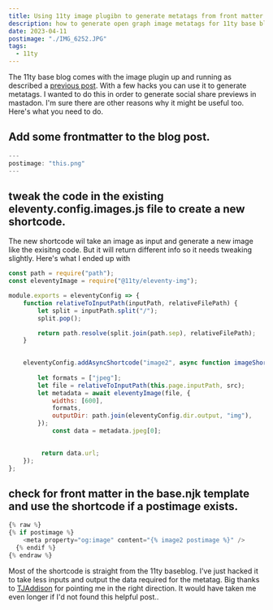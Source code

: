 ```yaml
---
title: Using 11ty image plugibn to generate metatags from front matter
description: how to generate open graph image metatags for 11ty base blog using the 11ty image plugin
date: 2023-04-11
postimage: "./IMG_6252.JPG" 
tags:
  - 11ty
---
```

The 11ty base blog comes with the image plugin up and running as described a [previous post](https://davidevans.xyz/blog/images_in_the_11ty_base_blog/).  With a few
hacks you can use it to generate metatags.  I wanted to do this in order to generate social share previews in mastadon.  I'm sure there are other reasons why it might be useful too.  Here's what you need to do.

## Add some frontmatter to the blog post.
```js
---
postimage: "this.png"
---
```

## tweak the code in the existing eleventy.config.images.js file to create a new shortcode.  

The new shortcode wil take an image as input and generate a new image like the exisitng code.  But it will return different info so it needs tweaking slightly.  Here's what I ended up with


```js
const path = require("path");
const eleventyImage = require("@11ty/eleventy-img");

module.exports = eleventyConfig => {
	function relativeToInputPath(inputPath, relativeFilePath) {
		let split = inputPath.split("/");
		split.pop();

		return path.resolve(split.join(path.sep), relativeFilePath);
	}

	
	eleventyConfig.addAsyncShortcode("image2", async function imageShortcode(src) {
		
		let formats = ["jpeg"];
		let file = relativeToInputPath(this.page.inputPath, src);
		let metadata = await eleventyImage(file, {
			widths: [600],
			formats,
			outputDir: path.join(eleventyConfig.dir.output, "img"), 
		});
			const data = metadata.jpeg[0];

		
		 return data.url;
	});
};
```

## check for front matter in the base.njk template and use the shortcode if a postimage exists.


```js
{% raw %}
{% if postimage %}
    <meta property="og:image" content="{% image2 postimage %}" />
  {% endif %}
{% endraw %}
```
Most of the shortcode is straight from the 11ty baseblog.  I've just hacked it to take less inputs and output the data required for the metatag. Big thanks to [TJAddison](https://tjaddison.com/blog/2022/08/processing-images-linked-from-frontmatter-with-eleventy-img-to-use-in-meta-tags/) for pointing me in the right direction.  It would have taken me even longer if I'd not found this helpful post..
